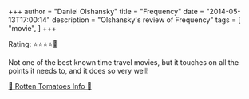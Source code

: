+++
author = "Daniel Olshansky"
title = "Frequency"
date = "2014-05-13T17:00:14"
description = "Olshansky's review of Frequency"
tags = [
    "movie",
]
+++

Rating: ⭐⭐⭐⭐🌟

Not one of the best known time travel movies, but it touches on all the points it needs to, and it does so very well!

[🍅 Rotten Tomatoes Info 🍅](https://www.rottentomatoes.com//m/frequency)